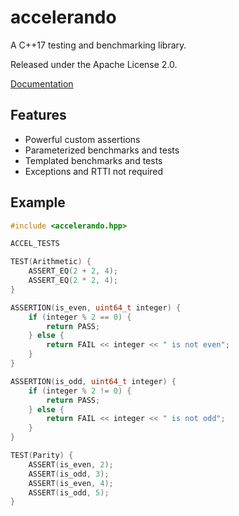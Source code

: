 # accelerando

A C++17 testing and benchmarking library.

Released under the Apache License 2.0.

[Documentation](https://github.com/KyleMayes/accelerando/wiki/Documentation)

## Features

* Powerful custom assertions
* Parameterized benchmarks and tests
* Templated benchmarks and tests
* Exceptions and RTTI not required

## Example

```c++
#include <accelerando.hpp>

ACCEL_TESTS

TEST(Arithmetic) {
    ASSERT_EQ(2 + 2, 4);
    ASSERT_EQ(2 * 2, 4);
}

ASSERTION(is_even, uint64_t integer) {
    if (integer % 2 == 0) {
        return PASS;
    } else {
        return FAIL << integer << " is not even";
    }
}

ASSERTION(is_odd, uint64_t integer) {
    if (integer % 2 != 0) {
        return PASS;
    } else {
        return FAIL << integer << " is not odd";
    }
}

TEST(Parity) {
    ASSERT(is_even, 2);
    ASSERT(is_odd, 3);
    ASSERT(is_even, 4);
    ASSERT(is_odd, 5);
}
```
